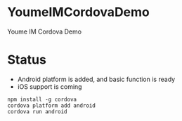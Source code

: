 # YoumeIMCordovaDemo
Youme IM Cordova Demo

# Status
- Android platform is added, and basic function is ready
- iOS support is coming

```
npm install -g cordova
cordova platform add android
cordova run android
```
